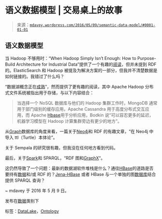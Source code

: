 <!--yml

类别：未分类

日期：2024-05-18 05:32:33

-->

# 语义数据模型 | 交易桌上的故事

> 来源：[`mdavey.wordpress.com/2016/05/09/semantic-data-model/#0001-01-01`](https://mdavey.wordpress.com/2016/05/09/semantic-data-model/#0001-01-01)

## 语义数据模型

当 Hadoop 不够用时：“When Hadoop Simply Isn’t Enough: How to Purpose-Build Architecture for Industrial Data”提供了一个有趣的[阅读](http://insidebigdata.com/2015/12/07/when-hadoop-simply-isnt-enough-how-to-purpose-build-architecture-for-industrial-data/)，但并未提到 RDF 的。ElasticSearch 和 Hadoop 被提及为解决方案的一部分，但我并不清楚数据是如何链接的。我错过了什么吗？

“数据湖概念正在[成熟](http://cacm.acm.org/news/200095-the-data-lake-concept-is-maturing/fulltext)”，然而提供了更有趣的阅读，其中 Apache Hadoop 分布式文件系统被指出用于存储，与以下内容结合：

> 当选择一个 NoSQL 数据库与他们的 Hadoop 集群工作时，MongoDB 通常用于部门级别的缓存应用，Apache Cassandra 用于高度分布式交互应用，而 Apache [Hbase](https://hbase.apache.org/)用于分析应用，Bodkin 说“可以容忍更多的延迟，机器学习模型在 Hadoop 计算集群旁边有更少的地方”。

从[Graph](http://www.snee.com/bobdc.blog/2014/01/storing-and-querying-rdf-in-ne.html)数据库的角度来看，一篇关于[Neo4j](http://michaelbloggs.blogspot.co.uk/2013/05/importing-ttl-turtle-ontologies-in-neo4j.html)和 RDF 的有趣文章，“在 Neo4j 中导入 ttl（Turtle）本体论”。

关于 Sempala 的研究很有趣，但我没在任何地方看到代码。

最后，关于[Spark](http://www.snee.com/bobdc.blog/2015/03/spark-and-sparql-rdf-graphs-an.html)和 SPARQL，“RDF 图和[GraphX](http://www.snee.com/bobdc.blog/2015/03/spark-and-sparql-rdf-graphs-an.html)“。

这仍然导致了一个问题：最新的数据湖软件堆栈是什么？通往[HBase](http://hbase.apache.org/book.html#arch.overview)的道路是否要持有[数据](http://www.tutorialspoint.com/hbase/hbase_create_data.htm)和/或 RDF 的？[Jena-HBase](http://ceur-ws.org/Vol-914/paper_14.pdf) 或者 HBase 与一个单独的图[数据库](http://www.datanami.com/2015/05/26/hadoop-triple-stores-and-the-semantic-data-lake/)结合提供 SPARQL 查询？

~ mdavey 于 2016 年 5 月 9 日。

发布在[数据](https://mdavey.wordpress.com/category/data/)类别下

标签：[DataLake](https://mdavey.wordpress.com/tag/datalake/)，[Ontology](https://mdavey.wordpress.com/tag/ontology/)
